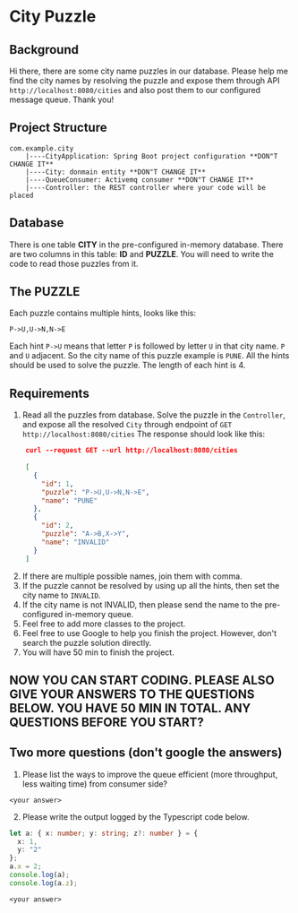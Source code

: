 # City Puzzle

## Background
Hi there, there are some city name puzzles in our database. Please help me find the city names by resolving the puzzle
and expose them through API `http://localhost:8080/cities` and also post them to our configured message queue. Thank you!

## Project Structure
```
com.example.city
    |----CityApplication: Spring Boot project configuration **DON"T CHANGE IT**
    |----City: donmain entity **DON"T CHANGE IT**
    |----QueueConsumer: Activemq consumer **DON"T CHANGE IT**
    |----Controller: the REST controller where your code will be placed
```

## Database
There is one table **CITY** in the pre-configured in-memory database.
There are two columns in this table: **ID** and **PUZZLE**.
You will need to write the code to read those puzzles from it.

## The PUZZLE
Each puzzle contains multiple hints, looks like this: 
```
P->U,U->N,N->E
```

Each hint `P->U` means that letter `P` is followed by letter `U` in that city name. `P` and `U` adjacent.
So the city name of this puzzle example is `PUNE`. All the hints should be used to solve the puzzle.
The length of each hint is 4. 

## Requirements
1. Read all the puzzles from database. Solve the puzzle in the `Controller`, and expose all the resolved `City` through endpoint of `GET http://localhost:8080/cities`
The response should look like this:
```json
    curl --request GET --url http://localhost:8080/cities
     
    [
	  {
		"id": 1,
		"puzzle": "P->U,U->N,N->E",
		"name": "PUNE"
	  },
	  {
		"id": 2,
		"puzzle": "A->B,X->Y",
		"name": "INVALID"
	  }
    ]

```
2. If there are multiple possible names, join them with comma.
3. If the puzzle cannot be resolved by using up all the hints, then set the city name to `INVALID`.
4. If the city name is not INVALID, then please send the name to the pre-configured in-memory queue.
5. Feel free to add more classes to the project.
6. Feel free to use Google to help you finish the project. However, don't search the puzzle solution directly.
7. You will have 50 min to finish the project.

## NOW YOU CAN START CODING. PLEASE ALSO GIVE YOUR ANSWERS TO THE QUESTIONS BELOW. YOU HAVE 50 MIN IN TOTAL. ANY QUESTIONS BEFORE YOU START?

## Two more questions (don't google the answers)
 1. Please list the ways to improve the queue efficient (more throughput, less waiting time) from consumer side?
```
<your answer>
```

2. Please write the output logged by the Typescript code below.
```Typescript
let a: { x: number; y: string; z?: number } = {
  x: 1,
  y: "2"
};
a.x = 2;
console.log(a);
console.log(a.z);
```
```
<your answer>
```

